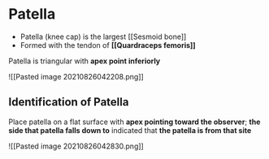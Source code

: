 # Patella
- Patella (knee cap) is the largest [[Sesmoid bone]] 
- Formed with the tendon of **[[Quardraceps femoris]]**

Patella is triangular with **apex point inferiorly**

![[Pasted image 20210826042208.png]]

## Identification of Patella
Place patella on a flat surface with **apex pointing toward the observer**; **the side that patella falls down to** indicated that **the patella is from that site**

![[Pasted image 20210826042830.png]]